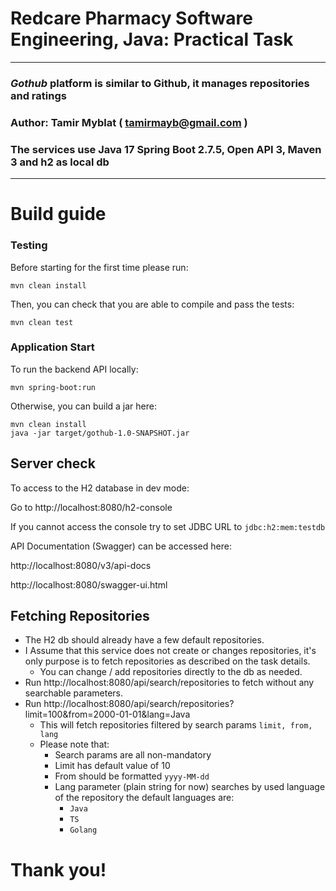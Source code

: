 # Redcare Pharmacy Software Engineering, Java: Practical Task

---
### _**Gothub**_ platform is similar to Github, it manages repositories and ratings

### Author: Tamir Myblat ( tamirmayb@gmail.com )

### The services use Java 17 Spring Boot 2.7.5, Open API 3, Maven 3 and h2 as local db

---
# Build guide

### Testing
Before starting for the first time please run:
```
mvn clean install
```

Then, you can check that you are able to compile and pass the tests:
```
mvn clean test
```

### Application Start

To run the backend API locally:

```
mvn spring-boot:run
```

Otherwise, you can build a jar here:

```
mvn clean install 
java -jar target/gothub-1.0-SNAPSHOT.jar
```

## Server check

To access to the H2 database in dev mode:

Go to http://localhost:8080/h2-console 

If you cannot access the console try to set JDBC URL to `jdbc:h2:mem:testdb`

API Documentation (Swagger) can be accessed here:

http://localhost:8080/v3/api-docs

http://localhost:8080/swagger-ui.html

## Fetching Repositories
* The H2 db should already have a few default repositories.
* I Assume that this service does not create or changes repositories, it's only purpose is to fetch repositories as described on the task details. 
  * You can change / add repositories directly to the db as needed.
* Run http://localhost:8080/api/search/repositories to fetch without any searchable parameters.
* Run http://localhost:8080/api/search/repositories?limit=100&from=2000-01-01&lang=Java
  * This will fetch repositories filtered by search params ```limit, from, lang```
  * Please note that:
    * Search params are all non-mandatory  
    * Limit has default value of 10
    * From should be formatted ```yyyy-MM-dd```
    * Lang parameter (plain string for now) searches by used language of the repository the default languages are:
      * ```Java```
      * ```TS```
      * ```Golang```


# Thank you!
